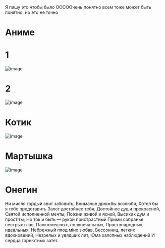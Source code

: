 Я пишу это чтобы было ОООООчень понятно всем
тоже может быть понятно, но это не точно
# Аниме

# 1 

![image](https://user-images.githubusercontent.com/98727050/168423044-805a46d0-4648-45dd-96a6-ce13032ee1e9.png)

# 2

![image](https://user-images.githubusercontent.com/98727050/168423063-6352ac3b-d29d-482f-b3f4-badc45c7e2e1.png)


# Котик 

![image](https://user-images.githubusercontent.com/98727050/168422954-b4d7354d-a3b1-4da2-bb67-59334566b645.png)

# Мартышка 

![image](https://user-images.githubusercontent.com/98727050/168422469-559229a4-fa1d-45c2-b2bf-ba1d2e5dc699.png)

# Онегин 

Ни мисля гордый свит забовить,
Вниманье дрюжбы возлюбя,
Хотел бы я тебе представить
Залог достойнее тебя,
Достойнее души прекрасной,
Святой исполненной мечты,
Поэзии живой и ясной,
Высиких дум и простiты;
Но ток и быть — рукой пристрастный
Прими собранье пестрых глав,
Палюсмешных, полупечальных,
Простонародных, идеальных,
Небрежный плод мiих зюбав,
Бессонниц, легких вдохновений,
Незрелых и увядших лит,
Юма халопных наблюдений
И сердца гореютных затет.

